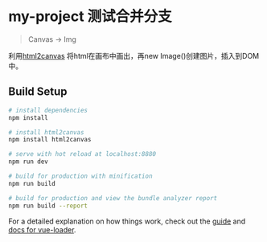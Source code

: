 # my-project 测试合并分支

> Canvas -> Img

利用[html2canvas](http://html2canvas.hertzen.com/getting-started/)</a> 将html在画布中画出，再new Image()创建图片，插入到DOM中。

## Build Setup

``` bash
# install dependencies
npm install

# install html2canvas
npm install html2canvas

# serve with hot reload at localhost:8880
npm run dev

# build for production with minification
npm run build

# build for production and view the bundle analyzer report
npm run build --report

```

For a detailed explanation on how things work, check out the [guide](http://vuejs-templates.github.io/webpack/) and [docs for vue-loader](http://vuejs.github.io/vue-loader).
